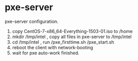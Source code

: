 # pxe-server
pxe-server configuration.

1) copy CentOS-7-x86_64-Everything-1503-01.iso to /home
2) mkdir /tmp/intel , copy all files in pxe-server to /tmp/intel
3) cd /tmp/intel , run /pxe_firsttime.sh  /pxe_start.sh
4) reboot the client with network-booting
5) wait for pxe auto-work finished.
